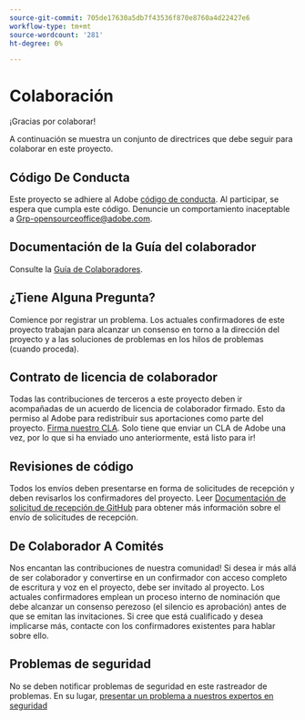 ```yaml
---
source-git-commit: 705de17630a5db7f43536f870e8760a4d22427e6
workflow-type: tm+mt
source-wordcount: '281'
ht-degree: 0%

---
```

# Colaboración

¡Gracias por colaborar!

A continuación se muestra un conjunto de directrices que debe seguir para colaborar en este proyecto.

## Código De Conducta

Este proyecto se adhiere al Adobe [código de conducta](code-of-conduct.md). Al participar, se espera que cumpla este código. Denuncie un comportamiento inaceptable a
[Grp-opensourceoffice@adobe.com](mailto:Grp-opensourceoffice@adobe.com).

## Documentación de la Guía del colaborador

Consulte la [Guía de Colaboradores](https://experienceleague.adobe.com/docs/contributor/contributor-guide/introduction.html).

## ¿Tiene Alguna Pregunta?

Comience por registrar un problema. Los actuales confirmadores de este proyecto trabajan para alcanzar un consenso en torno a la dirección del proyecto y a las soluciones de problemas en los hilos de problemas (cuando proceda).

## Contrato de licencia de colaborador

Todas las contribuciones de terceros a este proyecto deben ir acompañadas de un acuerdo de licencia de colaborador firmado. Esto da permiso al Adobe para redistribuir sus aportaciones como parte del proyecto. [Firma nuestro CLA](http://opensource.adobe.com/cla.html). Solo tiene que enviar un CLA de Adobe una vez, por lo que si ha enviado uno anteriormente, está listo para ir!

## Revisiones de código

Todos los envíos deben presentarse en forma de solicitudes de recepción y deben revisarlos los confirmadores del proyecto. Leer [Documentación de solicitud de recepción de GitHub](https://help.github.com/articles/about-pull-requests/)
para obtener más información sobre el envío de solicitudes de recepción.

<!--
Lastly, please follow the [pull request template](PULL_REQUEST_TEMPLATE.md) when
submitting a pull request!
-->

## De Colaborador A Comités

Nos encantan las contribuciones de nuestra comunidad! Si desea ir más allá de ser colaborador y convertirse en un confirmador con acceso completo de escritura y voz en el proyecto, debe ser invitado al proyecto. Los actuales confirmadores emplean un proceso interno de nominación que debe alcanzar un consenso perezoso (el silencio es aprobación) antes de que se emitan las invitaciones. Si cree que está cualificado y desea implicarse más, contacte con los confirmadores existentes para hablar sobre ello.

## Problemas de seguridad

No se deben notificar problemas de seguridad en este rastreador de problemas. En su lugar, [presentar un problema a nuestros expertos en seguridad](https://helpx.adobe.com/security/alertus.html)
